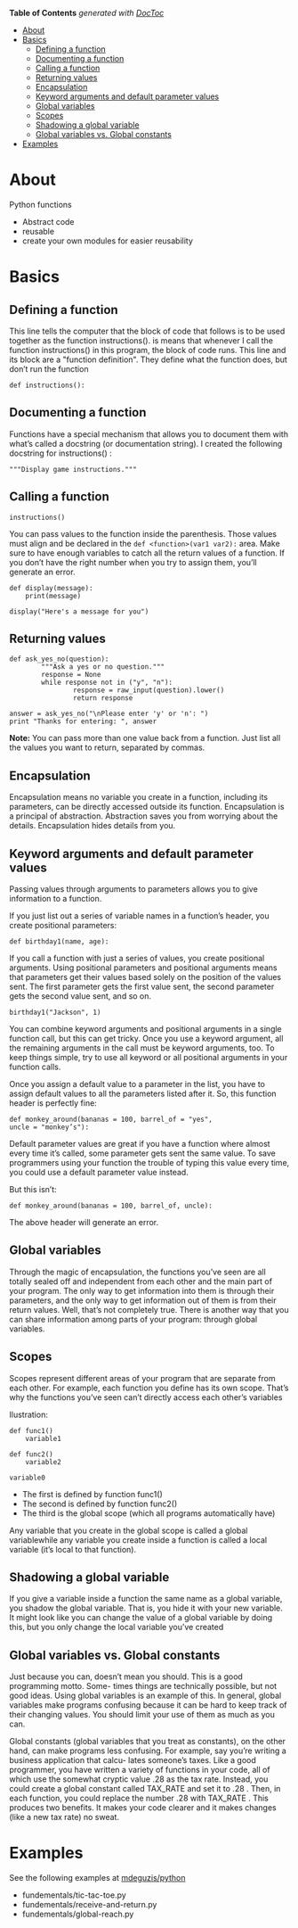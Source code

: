 <!-- START doctoc generated TOC please keep comment here to allow auto update -->
<!-- DON'T EDIT THIS SECTION, INSTEAD RE-RUN doctoc TO UPDATE -->
**Table of Contents**  *generated with [DocToc](https://github.com/thlorenz/doctoc)*

- [About](#about)
- [Basics](#basics)
  - [Defining a function](#defining-a-function)
  - [Documenting a function](#documenting-a-function)
  - [Calling a function](#calling-a-function)
  - [Returning values](#returning-values)
  - [Encapsulation](#encapsulation)
  - [Keyword arguments and default parameter values](#keyword-arguments-and-default-parameter-values)
  - [Global variables](#global-variables)
  - [Scopes](#scopes)
  - [Shadowing a global variable](#shadowing-a-global-variable)
  - [Global variables vs. Global constants](#global-variables-vs-global-constants)
- [Examples](#examples)

<!-- END doctoc generated TOC please keep comment here to allow auto update -->

# About

Python functions

* Abstract code
* reusable
* create your own modules for easier reusability

# Basics

## Defining a function

This line tells the computer that the block of code that follows is to be used together as the function instructions(). is means that whenever I call the function instructions() in this program, the block of code runs. This line and its block are a "function definition". They define what the function does, but don’t run the function

```
def instructions():
```

## Documenting a function

Functions have a special mechanism that allows you to document them with what’s called a docstring (or documentation string). I created the following docstring for instructions() :

```
"""Display game instructions."""
```

## Calling a function

```
instructions()
```

You can pass values to the function inside the parenthesis. Those values must align and be declared in the `def <function>(var1 var2):` area. Make sure to have enough variables to catch all the return values of a function. If you don’t have the right number when you try to assign them, you’ll generate an error.

```
def display(message):
    print(message)
    
display("Here's a message for you")
```

## Returning values

```
def ask_yes_no(question):
        """Ask a yes or no question."""
        response = None
        while response not in ("y", "n"):
                response = raw_input(question).lower()
                return response

answer = ask_yes_no("\nPlease enter 'y' or 'n': ")
print "Thanks for entering: ", answer
```

**Note:** You can pass more than one value back from a function. Just list all the values you want to
return, separated by commas.

## Encapsulation

Encapsulation means no variable you create in a function, including its parameters, can be directly accessed outside its function. Encapsulation is a principal of abstraction. Abstraction saves you from worrying about the details. Encapsulation hides details from you. 

##  Keyword arguments and default parameter values

Passing values through arguments to parameters allows you to give information to a function.

If you just list out a series of variable names in a function’s header, you create positional
parameters:

```
def birthday1(name, age):
```

If you call a function with just a series of values, you create positional arguments. Using positional parameters and positional arguments means that parameters get their values based solely on the position of the values sent. The first parameter gets the first value sent, the second parameter gets the second value sent, and so on.

```
birthday1("Jackson", 1)
```

You can combine keyword arguments and positional arguments in a single function call, but this can get tricky. Once you use a keyword argument, all the remaining arguments in the call must be keyword arguments, too. To keep things simple, try to use all keyword or all positional arguments in your function calls.

Once you assign a default value to a parameter in the list, you have to assign default values to all the parameters listed after it. So, this function header is perfectly fine:

```
def monkey_around(bananas = 100, barrel_of = "yes",
uncle = "monkey’s"):
```

Default parameter values are great if you have a function where almost every time it’s called, some parameter gets sent the same value. To save programmers using your function the trouble of typing this value every time, you could use a default parameter value instead.

But this isn’t:

```
def monkey_around(bananas = 100, barrel_of, uncle):
```

The above header will generate an error.

## Global variables

Through the magic of encapsulation, the functions you’ve seen are all totally sealed off and independent from each other and the main part of your program. The only way to get information into them is through their parameters, and the only way to get information out of them is from their return values. Well, that’s not completely true. There is another way that you can share information among parts of your program: through global variables.

## Scopes

Scopes represent different areas of your program that are separate from each other. For example, each function you define has its own scope. That’s why the functions you’ve seen can’t directly access each other’s variables

Ilustration:
```
def func1()
    variable1
    
def func2()
    variable2
    
variable0
```

* The first is defined by function func1()
* The second is defined by function func2()
* The third is the global scope (which all programs automatically have)

Any variable that you create in the global scope is called a global variablewhile any variable you create inside a function is called a local variable (it’s local to that function).

## Shadowing a global variable

If you give a variable inside a function the same name as a global variable, you shadow the
global variable. That is, you hide it with your new variable. It might look like you can change
the value of a global variable by doing this, but you only change the local variable you’ve
created

## Global variables vs. Global constants

Just because you can, doesn’t mean you should. This is a good programming motto. Some-
times things are technically possible, but not good ideas. Using global variables is an example
of this. In general, global variables make programs confusing because it can be hard to keep
track of their changing values. You should limit your use of them as much as you can.

Global constants (global variables that you treat as constants), on the other hand, can make
programs less confusing. For example, say you’re writing a business application that calcu-
lates someone’s taxes. Like a good programmer, you have written a variety of functions in
your code, all of which use the somewhat cryptic value .28 as the tax rate. Instead, you could
create a global constant called TAX_RATE and set it to .28 . Then, in each function, you could
replace the number .28 with TAX_RATE . This produces two benefits. It makes your code clearer
and it makes changes (like a new tax rate) no sweat.

# Examples

See the following examples at [mdeguzis/python](https://github.com/mdeguzis/python)

* fundementals/tic-tac-toe.py
* fundementals/receive-and-return.py
* fundementals/global-reach.py
